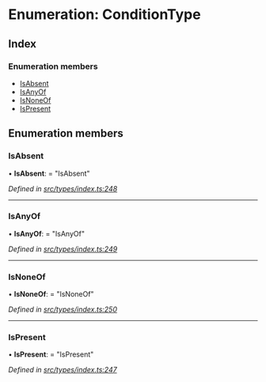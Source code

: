 # Enumeration: ConditionType

## Index

### Enumeration members

* [IsAbsent](conditiontype.md#isabsent)
* [IsAnyOf](conditiontype.md#isanyof)
* [IsNoneOf](conditiontype.md#isnoneof)
* [IsPresent](conditiontype.md#ispresent)

## Enumeration members

###  IsAbsent

• **IsAbsent**: = "IsAbsent"

*Defined in [src/types/index.ts:248](https://github.com/PolymathNetwork/polymesh-sdk/blob/f7de000/src/types/index.ts#L248)*

___

###  IsAnyOf

• **IsAnyOf**: = "IsAnyOf"

*Defined in [src/types/index.ts:249](https://github.com/PolymathNetwork/polymesh-sdk/blob/f7de000/src/types/index.ts#L249)*

___

###  IsNoneOf

• **IsNoneOf**: = "IsNoneOf"

*Defined in [src/types/index.ts:250](https://github.com/PolymathNetwork/polymesh-sdk/blob/f7de000/src/types/index.ts#L250)*

___

###  IsPresent

• **IsPresent**: = "IsPresent"

*Defined in [src/types/index.ts:247](https://github.com/PolymathNetwork/polymesh-sdk/blob/f7de000/src/types/index.ts#L247)*
